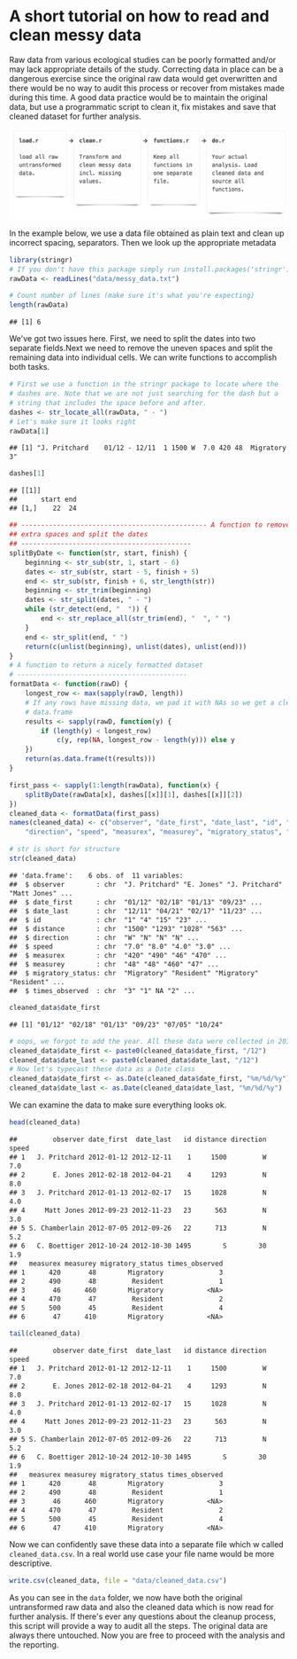 
# A short tutorial on how to read and clean messy data

Raw data from various ecological studies can be poorly formatted and/or may lack appropriate details of the study. Correcting data in place can be a dangerous exercise since the original raw data would get overwritten and there would be no way to audit this process or recover from mistakes made during this time. A good data practice would be to maintain the original data, but use a programmatic script to clean it, fix mistakes and save that cleaned dataset for further analysis. 

![A sample workflow](assets/sample_workflow.png)

In the example below, we use a data file obtained as plain text and clean up incorrect spacing, separators. Then we look up the appropriate metadata 


```r
library(stringr)
# If you don't have this package simply run install.packages('stringr')
rawData <- readLines("data/messy_data.txt")
```



```r
# Count number of lines (make sure it's what you're expecting)
length(rawData)
```

```
## [1] 6
```


We've got two issues here. First, we need to split the dates into two separate fields.Next we need to remove the uneven spaces and split the remaining data into individual cells. We can write functions to accomplish both tasks.



```r
# First we use a function in the stringr package to locate where the
# dashes are. Note that we are not just searching for the dash but a
# string that includes the space before and after.
dashes <- str_locate_all(rawData, " - ")
# Let's make sure it looks right
rawData[1]
```

```
## [1] "J. Pritchard    01/12 - 12/11  1 1500 W  7.0 420 48  Migratory 3"
```

```r
dashes[1]
```

```
## [[1]]
##      start end
## [1,]    22  24
```



```r
## ----------------------------------------------- A function to remove
## extra spaces and split the dates
## -------------------------------------------
splitByDate <- function(str, start, finish) {
    beginning <- str_sub(str, 1, start - 6)
    dates <- str_sub(str, start - 5, finish + 5)
    end <- str_sub(str, finish + 6, str_length(str))
    beginning <- str_trim(beginning)
    dates <- str_split(dates, " - ")
    while (str_detect(end, "  ")) {
        end <- str_replace_all(str_trim(end), "  ", " ")
    }
    end <- str_split(end, " ")
    return(c(unlist(beginning), unlist(dates), unlist(end)))
}
# A function to return a nicely formatted dataset
# -------------------------------------------
formatData <- function(rawD) {
    longest_row <- max(sapply(rawD, length))
    # If any rows have missing data, we pad it with NAs so we get a clean
    # data.frame
    results <- sapply(rawD, function(y) {
        if (length(y) < longest_row) 
            c(y, rep(NA, longest_row - length(y))) else y
    })
    return(as.data.frame(t(results)))
}
```

```r
first_pass <- sapply(1:length(rawData), function(x) {
    splitByDate(rawData[x], dashes[[x]][1], dashes[[x]][2])
})
cleaned_data <- formatData(first_pass)
names(cleaned_data) <- c("observer", "date_first", "date_last", "id", "distance", 
    "direction", "speed", "measurex", "measurey", "migratory_status", "times_observed")
```



```r
# str is short for structure
str(cleaned_data)
```

```
## 'data.frame':	6 obs. of  11 variables:
##  $ observer        : chr  "J. Pritchard" "E. Jones" "J. Pritchard" "Matt Jones" ...
##  $ date_first      : chr  "01/12" "02/18" "01/13" "09/23" ...
##  $ date_last       : chr  "12/11" "04/21" "02/17" "11/23" ...
##  $ id              : chr  "1" "4" "15" "23" ...
##  $ distance        : chr  "1500" "1293" "1028" "563" ...
##  $ direction       : chr  "W" "N" "N" "N" ...
##  $ speed           : chr  "7.0" "8.0" "4.0" "3.0" ...
##  $ measurex        : chr  "420" "490" "46" "470" ...
##  $ measurey        : chr  "48" "48" "460" "47" ...
##  $ migratory_status: chr  "Migratory" "Resident" "Migratory" "Resident" ...
##  $ times_observed  : chr  "3" "1" NA "2" ...
```

```r
cleaned_data$date_first
```

```
## [1] "01/12" "02/18" "01/13" "09/23" "07/05" "10/24"
```

```r
# oops, we forgot to add the year. All these data were collected in 2012
cleaned_data$date_first <- paste0(cleaned_data$date_first, "/12")
cleaned_data$date_last <- paste0(cleaned_data$date_last, "/12")
# Now let's typecast these data as a Date class
cleaned_data$date_first <- as.Date(cleaned_data$date_first, "%m/%d/%y")
cleaned_data$date_last <- as.Date(cleaned_data$date_last, "%m/%d/%y")
```



We can examine the data to make sure everything looks ok.


```r
head(cleaned_data)
```

```
##         observer date_first  date_last   id distance direction speed
## 1   J. Pritchard 2012-01-12 2012-12-11    1     1500         W   7.0
## 2       E. Jones 2012-02-18 2012-04-21    4     1293         N   8.0
## 3   J. Pritchard 2012-01-13 2012-02-17   15     1028         N   4.0
## 4     Matt Jones 2012-09-23 2012-11-23   23      563         N   3.0
## 5 S. Chamberlain 2012-07-05 2012-09-26   22      713         N   5.2
## 6   C. Boettiger 2012-10-24 2012-10-30 1495        S        30   1.9
##   measurex measurey migratory_status times_observed
## 1      420       48        Migratory              3
## 2      490       48         Resident              1
## 3       46      460        Migratory           <NA>
## 4      470       47         Resident              2
## 5      500       45         Resident              4
## 6       47      410        Migratory           <NA>
```

```r
tail(cleaned_data)
```

```
##         observer date_first  date_last   id distance direction speed
## 1   J. Pritchard 2012-01-12 2012-12-11    1     1500         W   7.0
## 2       E. Jones 2012-02-18 2012-04-21    4     1293         N   8.0
## 3   J. Pritchard 2012-01-13 2012-02-17   15     1028         N   4.0
## 4     Matt Jones 2012-09-23 2012-11-23   23      563         N   3.0
## 5 S. Chamberlain 2012-07-05 2012-09-26   22      713         N   5.2
## 6   C. Boettiger 2012-10-24 2012-10-30 1495        S        30   1.9
##   measurex measurey migratory_status times_observed
## 1      420       48        Migratory              3
## 2      490       48         Resident              1
## 3       46      460        Migratory           <NA>
## 4      470       47         Resident              2
## 5      500       45         Resident              4
## 6       47      410        Migratory           <NA>
```


Now we can confidently save these data into a separate file which w called `cleaned_data.csv`. In a real world use case your file name would be more descriptive.



```r
write.csv(cleaned_data, file = "data/cleaned_data.csv")
```


As you can see in the `data` folder, we now have both the original untransformed raw data and also the cleaned data which is now read for further analysis. If there's ever any questions about the cleanup process, this script will provide a way to audit all the steps. The original data are always there untouched. Now you are free to proceed with the analysis and the reporting.


